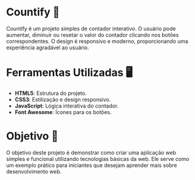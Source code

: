 # Countify 🚀

Countify é um projeto simples de contador interativo. O usuário pode aumentar, diminuir ou resetar o valor do contador clicando nos botões correspondentes. O design é responsivo e moderno, proporcionando uma experiência agradável ao usuário.

# Ferramentas Utilizadas 🖥️
- **HTML5**: Estrutura do projeto.
- **CSS3**: Estilização e design responsivo.
- **JavaScript**: Lógica interativa do contador.
- **Font Awesome**: Ícones para os botões.

# Objetivo 📌
O objetivo deste projeto é demonstrar como criar uma aplicação web simples e funcional utilizando tecnologias básicas da web. Ele serve como um exemplo prático para iniciantes que desejam aprender mais sobre desenvolvimento web.